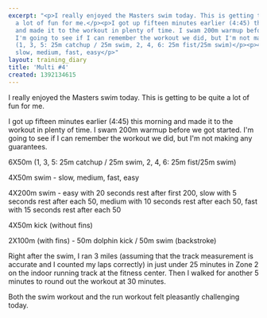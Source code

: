 ```yaml
---
excerpt: "<p>I really enjoyed the Masters swim today. This is getting to be quite
  a lot of fun for me.</p><p>I got up fifteen minutes earlier (4:45) this morning
  and made it to the workout in plenty of time. I swam 200m warmup before we got started.
  I'm going to see if I can remember the workout we did, but I'm not making any guarantees.</p><p>6X50m
  (1, 3, 5: 25m catchup / 25m swim, 2, 4, 6: 25m fist/25m swim)</p><p>4X50m swim -
  slow, medium, fast, easy</p>"
layout: training_diary
title: 'Multi #4'
created: 1392134615
---
```

<p>I really enjoyed the Masters swim today. This is getting to be quite a lot of fun for me.</p><p>I got up fifteen minutes earlier (4:45) this morning and made it to the workout in plenty of time. I swam 200m warmup before we got started. I'm going to see if I can remember the workout we did, but I'm not making any guarantees.</p><p>6X50m (1, 3, 5: 25m catchup / 25m swim, 2, 4, 6: 25m fist/25m swim)</p><p>4X50m swim - slow, medium, fast, easy</p><p>4X200m swim - easy with 20 seconds rest after first 200, slow with 5 seconds rest after each 50, medium with 10 seconds rest after each 50, fast with 15 seconds rest after each 50</p><p>4X50m kick (without fins)</p><p>2X100m (with fins) - 50m dolphin kick / 50m swim (backstroke)</p><p>Right after the swim, I ran 3 miles (assuming that the track measurement is accurate and I counted my laps correctly) in just under 25 minutes in Zone 2 on the indoor running track at the fitness center. Then I walked for another 5 minutes to round out the workout at 30 minutes.</p><p>Both the swim workout and the run workout felt pleasantly challenging today.</p>
